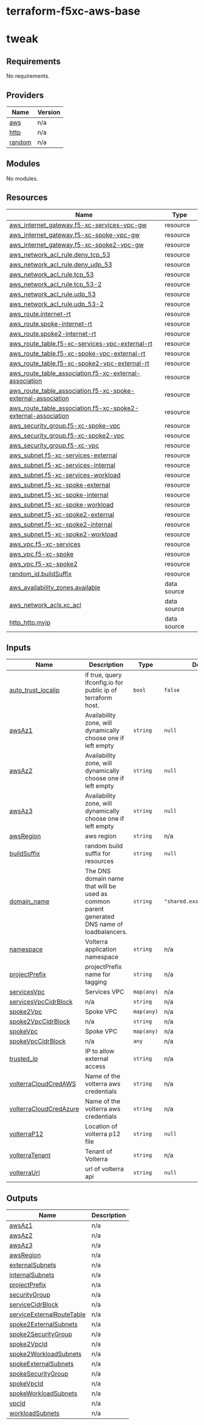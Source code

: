 # terraform-f5xc-aws-base
# tweak

<!-- BEGIN_TF_DOCS -->
## Requirements

No requirements.

## Providers

| Name | Version |
|------|---------|
| <a name="provider_aws"></a> [aws](#provider\_aws) | n/a |
| <a name="provider_http"></a> [http](#provider\_http) | n/a |
| <a name="provider_random"></a> [random](#provider\_random) | n/a |

## Modules

No modules.

## Resources

| Name | Type |
|------|------|
| [aws_internet_gateway.f5-xc-services-vpc-gw](https://registry.terraform.io/providers/hashicorp/aws/latest/docs/resources/internet_gateway) | resource |
| [aws_internet_gateway.f5-xc-spoke-vpc-gw](https://registry.terraform.io/providers/hashicorp/aws/latest/docs/resources/internet_gateway) | resource |
| [aws_internet_gateway.f5-xc-spoke2-vpc-gw](https://registry.terraform.io/providers/hashicorp/aws/latest/docs/resources/internet_gateway) | resource |
| [aws_network_acl_rule.deny_tcp_53](https://registry.terraform.io/providers/hashicorp/aws/latest/docs/resources/network_acl_rule) | resource |
| [aws_network_acl_rule.deny_udp_53](https://registry.terraform.io/providers/hashicorp/aws/latest/docs/resources/network_acl_rule) | resource |
| [aws_network_acl_rule.tcp_53](https://registry.terraform.io/providers/hashicorp/aws/latest/docs/resources/network_acl_rule) | resource |
| [aws_network_acl_rule.tcp_53-2](https://registry.terraform.io/providers/hashicorp/aws/latest/docs/resources/network_acl_rule) | resource |
| [aws_network_acl_rule.udp_53](https://registry.terraform.io/providers/hashicorp/aws/latest/docs/resources/network_acl_rule) | resource |
| [aws_network_acl_rule.udp_53-2](https://registry.terraform.io/providers/hashicorp/aws/latest/docs/resources/network_acl_rule) | resource |
| [aws_route.internet-rt](https://registry.terraform.io/providers/hashicorp/aws/latest/docs/resources/route) | resource |
| [aws_route.spoke-internet-rt](https://registry.terraform.io/providers/hashicorp/aws/latest/docs/resources/route) | resource |
| [aws_route.spoke2-internet-rt](https://registry.terraform.io/providers/hashicorp/aws/latest/docs/resources/route) | resource |
| [aws_route_table.f5-xc-services-vpc-external-rt](https://registry.terraform.io/providers/hashicorp/aws/latest/docs/resources/route_table) | resource |
| [aws_route_table.f5-xc-spoke-vpc-external-rt](https://registry.terraform.io/providers/hashicorp/aws/latest/docs/resources/route_table) | resource |
| [aws_route_table.f5-xc-spoke2-vpc-external-rt](https://registry.terraform.io/providers/hashicorp/aws/latest/docs/resources/route_table) | resource |
| [aws_route_table_association.f5-xc-external-association](https://registry.terraform.io/providers/hashicorp/aws/latest/docs/resources/route_table_association) | resource |
| [aws_route_table_association.f5-xc-spoke-external-association](https://registry.terraform.io/providers/hashicorp/aws/latest/docs/resources/route_table_association) | resource |
| [aws_route_table_association.f5-xc-spoke2-external-association](https://registry.terraform.io/providers/hashicorp/aws/latest/docs/resources/route_table_association) | resource |
| [aws_security_group.f5-xc-spoke-vpc](https://registry.terraform.io/providers/hashicorp/aws/latest/docs/resources/security_group) | resource |
| [aws_security_group.f5-xc-spoke2-vpc](https://registry.terraform.io/providers/hashicorp/aws/latest/docs/resources/security_group) | resource |
| [aws_security_group.f5-xc-vpc](https://registry.terraform.io/providers/hashicorp/aws/latest/docs/resources/security_group) | resource |
| [aws_subnet.f5-xc-services-external](https://registry.terraform.io/providers/hashicorp/aws/latest/docs/resources/subnet) | resource |
| [aws_subnet.f5-xc-services-internal](https://registry.terraform.io/providers/hashicorp/aws/latest/docs/resources/subnet) | resource |
| [aws_subnet.f5-xc-services-workload](https://registry.terraform.io/providers/hashicorp/aws/latest/docs/resources/subnet) | resource |
| [aws_subnet.f5-xc-spoke-external](https://registry.terraform.io/providers/hashicorp/aws/latest/docs/resources/subnet) | resource |
| [aws_subnet.f5-xc-spoke-internal](https://registry.terraform.io/providers/hashicorp/aws/latest/docs/resources/subnet) | resource |
| [aws_subnet.f5-xc-spoke-workload](https://registry.terraform.io/providers/hashicorp/aws/latest/docs/resources/subnet) | resource |
| [aws_subnet.f5-xc-spoke2-external](https://registry.terraform.io/providers/hashicorp/aws/latest/docs/resources/subnet) | resource |
| [aws_subnet.f5-xc-spoke2-internal](https://registry.terraform.io/providers/hashicorp/aws/latest/docs/resources/subnet) | resource |
| [aws_subnet.f5-xc-spoke2-workload](https://registry.terraform.io/providers/hashicorp/aws/latest/docs/resources/subnet) | resource |
| [aws_vpc.f5-xc-services](https://registry.terraform.io/providers/hashicorp/aws/latest/docs/resources/vpc) | resource |
| [aws_vpc.f5-xc-spoke](https://registry.terraform.io/providers/hashicorp/aws/latest/docs/resources/vpc) | resource |
| [aws_vpc.f5-xc-spoke2](https://registry.terraform.io/providers/hashicorp/aws/latest/docs/resources/vpc) | resource |
| [random_id.buildSuffix](https://registry.terraform.io/providers/hashicorp/random/latest/docs/resources/id) | resource |
| [aws_availability_zones.available](https://registry.terraform.io/providers/hashicorp/aws/latest/docs/data-sources/availability_zones) | data source |
| [aws_network_acls.xc_acl](https://registry.terraform.io/providers/hashicorp/aws/latest/docs/data-sources/network_acls) | data source |
| [http_http.myip](https://registry.terraform.io/providers/hashicorp/http/latest/docs/data-sources/http) | data source |

## Inputs

| Name | Description | Type | Default | Required |
|------|-------------|------|---------|:--------:|
| <a name="input_auto_trust_localip"></a> [auto\_trust\_localip](#input\_auto\_trust\_localip) | if true, query ifconfig.io for public ip of terraform host. | `bool` | `false` | no |
| <a name="input_awsAz1"></a> [awsAz1](#input\_awsAz1) | Availability zone, will dynamically choose one if left empty | `string` | `null` | no |
| <a name="input_awsAz2"></a> [awsAz2](#input\_awsAz2) | Availability zone, will dynamically choose one if left empty | `string` | `null` | no |
| <a name="input_awsAz3"></a> [awsAz3](#input\_awsAz3) | Availability zone, will dynamically choose one if left empty | `string` | `null` | no |
| <a name="input_awsRegion"></a> [awsRegion](#input\_awsRegion) | aws region | `string` | n/a | yes |
| <a name="input_buildSuffix"></a> [buildSuffix](#input\_buildSuffix) | random build suffix for resources | `string` | `null` | no |
| <a name="input_domain_name"></a> [domain\_name](#input\_domain\_name) | The DNS domain name that will be used as common parent generated DNS name of loadbalancers. | `string` | `"shared.example.internal"` | no |
| <a name="input_namespace"></a> [namespace](#input\_namespace) | Volterra application namespace | `string` | n/a | yes |
| <a name="input_projectPrefix"></a> [projectPrefix](#input\_projectPrefix) | projectPrefix name for tagging | `string` | n/a | yes |
| <a name="input_servicesVpc"></a> [servicesVpc](#input\_servicesVpc) | Services VPC | `map(any)` | n/a | yes |
| <a name="input_servicesVpcCidrBlock"></a> [servicesVpcCidrBlock](#input\_servicesVpcCidrBlock) | n/a | `string` | n/a | yes |
| <a name="input_spoke2Vpc"></a> [spoke2Vpc](#input\_spoke2Vpc) | Spoke VPC | `map(any)` | n/a | yes |
| <a name="input_spoke2VpcCidrBlock"></a> [spoke2VpcCidrBlock](#input\_spoke2VpcCidrBlock) | n/a | `string` | n/a | yes |
| <a name="input_spokeVpc"></a> [spokeVpc](#input\_spokeVpc) | Spoke VPC | `map(any)` | n/a | yes |
| <a name="input_spokeVpcCidrBlock"></a> [spokeVpcCidrBlock](#input\_spokeVpcCidrBlock) | n/a | `any` | n/a | yes |
| <a name="input_trusted_ip"></a> [trusted\_ip](#input\_trusted\_ip) | IP to allow external access | `string` | n/a | yes |
| <a name="input_volterraCloudCredAWS"></a> [volterraCloudCredAWS](#input\_volterraCloudCredAWS) | Name of the volterra aws credentials | `string` | n/a | yes |
| <a name="input_volterraCloudCredAzure"></a> [volterraCloudCredAzure](#input\_volterraCloudCredAzure) | Name of the volterra aws credentials | `string` | n/a | yes |
| <a name="input_volterraP12"></a> [volterraP12](#input\_volterraP12) | Location of volterra p12 file | `string` | `null` | no |
| <a name="input_volterraTenant"></a> [volterraTenant](#input\_volterraTenant) | Tenant of Volterra | `string` | n/a | yes |
| <a name="input_volterraUrl"></a> [volterraUrl](#input\_volterraUrl) | url of volterra api | `string` | `null` | no |

## Outputs

| Name | Description |
|------|-------------|
| <a name="output_awsAz1"></a> [awsAz1](#output\_awsAz1) | n/a |
| <a name="output_awsAz2"></a> [awsAz2](#output\_awsAz2) | n/a |
| <a name="output_awsAz3"></a> [awsAz3](#output\_awsAz3) | n/a |
| <a name="output_awsRegion"></a> [awsRegion](#output\_awsRegion) | n/a |
| <a name="output_externalSubnets"></a> [externalSubnets](#output\_externalSubnets) | n/a |
| <a name="output_internalSubnets"></a> [internalSubnets](#output\_internalSubnets) | n/a |
| <a name="output_projectPrefix"></a> [projectPrefix](#output\_projectPrefix) | n/a |
| <a name="output_securityGroup"></a> [securityGroup](#output\_securityGroup) | n/a |
| <a name="output_serviceCidrBlock"></a> [serviceCidrBlock](#output\_serviceCidrBlock) | n/a |
| <a name="output_serviceExternalRouteTable"></a> [serviceExternalRouteTable](#output\_serviceExternalRouteTable) | n/a |
| <a name="output_spoke2ExternalSubnets"></a> [spoke2ExternalSubnets](#output\_spoke2ExternalSubnets) | n/a |
| <a name="output_spoke2SecurityGroup"></a> [spoke2SecurityGroup](#output\_spoke2SecurityGroup) | n/a |
| <a name="output_spoke2VpcId"></a> [spoke2VpcId](#output\_spoke2VpcId) | n/a |
| <a name="output_spoke2WorkloadSubnets"></a> [spoke2WorkloadSubnets](#output\_spoke2WorkloadSubnets) | n/a |
| <a name="output_spokeExternalSubnets"></a> [spokeExternalSubnets](#output\_spokeExternalSubnets) | n/a |
| <a name="output_spokeSecurityGroup"></a> [spokeSecurityGroup](#output\_spokeSecurityGroup) | n/a |
| <a name="output_spokeVpcId"></a> [spokeVpcId](#output\_spokeVpcId) | n/a |
| <a name="output_spokeWorkloadSubnets"></a> [spokeWorkloadSubnets](#output\_spokeWorkloadSubnets) | n/a |
| <a name="output_vpcId"></a> [vpcId](#output\_vpcId) | n/a |
| <a name="output_workloadSubnets"></a> [workloadSubnets](#output\_workloadSubnets) | n/a |
<!-- END_TF_DOCS -->